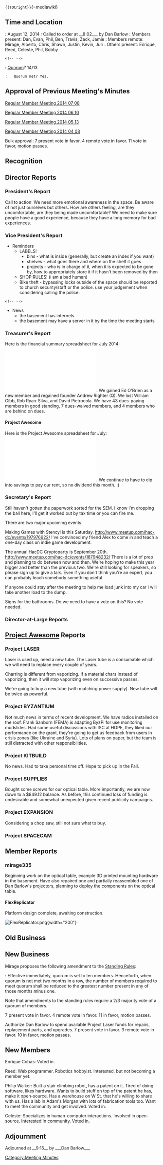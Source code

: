 `{{TOCright}}`{=mediawiki}

## Time and Location

:   August 12, 2014
:   Called to order at \_\_8:02\_\_\_ by Dan Barlow
:   Members present: Dan, Evan, Phil, Ben, Travis, Zack, Jamie
:   Members remote: Mirage, Alberto, Chris, Shawn, Justin, Kevin, Juri
:   Others present: Enrique, Reed, Celeste, Phil, Bobby

```{=html}
<!-- -->
```

:   [Quorum](Quorum)? 14/13

    :   Quorum met? Yes.

## Approval of Previous Meeting's Minutes

[Regular Member Meeting 2014 07
08](Regular_Member_Meeting_2014_07_08)

[Regular Member Meeting 2014 06
10](Regular_Member_Meeting_2014_06_10)

[Regular Member Meeting 2014 05
13](Regular_Member_Meeting_2014_05_13)

[Regular Member Meeting 2014 04
08](Regular_Member_Meeting_2014_04_08)

Bulk approval: 7 present vote in favor. 4 remote vote in favor. 11 vote
in favor, motion passes.

## Recognition

## Director Reports

### President's Report

Call to action: We need more emotional awareness in the space. Be aware
of not just ourselves but others. How are others feeling, are they
uncomfortable, are they being made uncomfortable? We need to make sure
people have a good experience, because they have a long memory for bad
experiences.

### Vice President's Report

-   Reminders
    -   LABELS!
        -   bins - what is inside (generally, but create an index if you
            want)
        -   shelves - what goes there and where on the shelf it goes
        -   projects - who is in charge of it, when it is expected to be
            gone by, how to appropriately store it if it hasn't been
            removed by then
    -   SHOP RULES! (i am a bad human)
    -   Bike theft - bypassing locks outside of the space should be
        reported to church security/staff or the police. use your
        judgement when considering calling the police.

```{=html}
<!-- -->
```
-   News
    -   the basement has internets
    -   the basement may have a server in it by the time the meeting
        starts

### Treasurer's Report

Here is the financial summary spreadsheet for July 2014:
![](HacDC_Financials_2014_07.pdf "HacDC_Financials_2014_07.pdf"). We
gained Ed O'Brien as a new member and regained founder Andrew Righter
(Q). We lost William Gibb, Rob Ryan-Silva, and David Pietrocola. We have
43 dues-paying members in good standing, 7 dues-waived members, and 4
members who are behind on dues.

#### Project Awesome

Here is the Project Awesome spreadsheet for July:
![](HacDC_PA_Projects-2014_07.pdf "HacDC_PA_Projects-2014_07.pdf"). We
continue to have to dip into savings to pay our rent, so no dividend
this month. :(

### Secretary's Report

Still haven't gotten the paperwork sorted for the SEM. I know I'm
dropping the ball here, I'll get it worked out by tax time or you can
fire me.

There are two major upcoming events.

Making Games with Stencyl is this Saturday.
<http://www.meetup.com/hac-dc/events/197976622/> I've convinced my
friend Alex to come in and teach a one-day class on indie game
development.

The annual HacDC Cryptoparty is September 20th.
<http://www.meetup.com/hac-dc/events/187948232/> There is a lot of prep
and planning to do between now and then. We're hoping to make this year
bigger and better than the previous two. We're still looking for
speakers, so please sign up to give a talk. Even if you don't think
you're an expert, you can probably teach somebody something useful.

If anyone could stay after the meeting to help me load junk into my car
I will take another load to the dump.

Signs for the bathrooms. Do we need to have a vote on this? No vote
needed.

### Director-at-Large Reports

## [Project Awesome](:Category:Project_Awesome) Reports

### Project LASER

Laser is used up, need a new tube. The Laser tube is a consumable which
we will need to replace every couple of years.

Charring is different from vaporizing. If a material chars instead of
vaporizing, then it will stop vaporizing even on successive passes.

We're going to buy a new tube (with matching power supply). New tube
will be twice as powerful.

### Project BYZANTIUM

Not much news in terms of recent development. We have radios installed
on the roof. Frank Sanborn (FEMA) is adapting ByzPi for use monitoring
mudslides. Had some useful discussions with ISC at HOPE, they liked our
performance on the grant, they're going to get us feedback from users in
crisis zones (like Ukraine and Syria). Lots of plans on paper, but the
team is still distracted with other responsibilities.

### Project KITBUILD

No news. Had to take personal time off. Hope to pick up in the Fall.

### Project SUPPLIES

Bought some screws for our optical table. More importantly, we are now
down to a \$849.12 balance. As before, this continued loss of funding is
undesirable and somewhat unexpected given recent publicity campaigns.

### Project EXPANSION

Considering a chop saw, still not sure what to buy.

### Project SPACECAM

## Member Reports

### mirage335

Beginning work on the optical table, example 3D printed mounting
hardware in the basement. Have also repaired one and partially
reassembled one of Dan Barlow's projectors, planning to deploy the
components on the optical table.

#### FlexReplicator

Platform design complete, awaiting construction.

![](FlexReplicator.png "FlexReplicator.png"){width="200"}

## Old Business

## New Business

Mirage proposes the following amendment to the [Standing
Rules](Standing_Rules):

:   Effective immediately, quorum is set to ten members. Henceforth,
    when quorum is not met two months in a row, the number of members
    required to meet quorum shall be reduced to the greatest number
    present in any of those months minus one.

Note that amendments to the standing rules require a 2/3 majority vote
of a quorum of members.

7 present vote in favor. 4 remote vote in favor. 11 in favor, motion
passes.

Authorize Dan Barlow to spend available Project Laser funds for repairs,
replacement parts, and upgrades. 7 present vote in favor. 3 remote vote
in favor. 10 in favor, motion passes.

## New Members

Enrique Cobas: Voted in.

Reed: Web programmer. Robotics hobbyist. Interested, but not becoming a
member yet.

Philip Walker: Built a stair climbing robot, has a patent on it. Tired
of doing software, likes hardware. Wants to build stuff on top of the
patent he has, make it open-source. Has a warehouse on W St. that he's
willing to share with us. Has a lab in Adam's Morgan with lots of
fabrication tools too. Want to meet the community and get involved.
Voted in.

Celeste: Specializes in human-computer interactions. Involved in
open-source. Interested in community. Voted in.

## Adjournment

Adjourned at \_\_9:15\_\_ by \_\_\_Dan Barlow\_\_\_

[Category:Meeting Minutes](Category:Meeting_Minutes)
